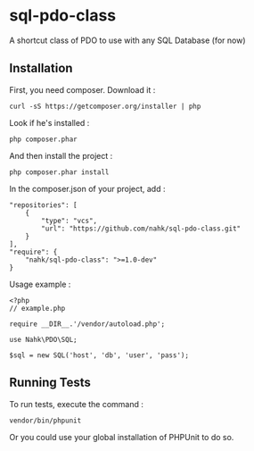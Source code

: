 sql-pdo-class
=============

A shortcut class of PDO to use with any SQL Database (for now)

Installation
------------

First, you need composer. Download it :

    curl -sS https://getcomposer.org/installer | php

Look if he's installed :

    php composer.phar

And then install the project :

    php composer.phar install

In the composer.json of your project, add :

    "repositories": [
        {
            "type": "vcs",
            "url": "https://github.com/nahk/sql-pdo-class.git"
        }
    ],
    "require": {
        "nahk/sql-pdo-class": ">=1.0-dev"
    }

Usage example : 

    <?php 
    // example.php

    require __DIR__.'/vendor/autoload.php';

    use Nahk\PDO\SQL;

    $sql = new SQL('host', 'db', 'user', 'pass');

Running Tests
-------------

To run tests, execute the command :

    vendor/bin/phpunit

Or you could use your global installation of PHPUnit to do so.